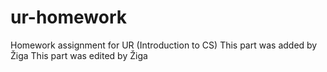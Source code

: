 # ur-homework
Homework assignment for UR (Introduction to CS)
This part was added by Žiga
This part was edited by Žiga

